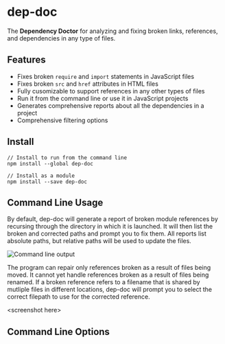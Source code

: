
# dep-doc

The **Dependency Doctor** for analyzing and fixing broken links, references, and dependencies in any type of files.

## Features

- Fixes broken `require` and `import` statements in JavaScript files
- Fixes broken `src` and `href` attributes in HTML files
- Fully cusomizable to support references in any other types of files
- Run it from the command line or use it in JavaScript projects
- Generates comprehensive reports about all the dependencies in a project
- Comprehensive filtering options

## Install

```
// Install to run from the command line
npm install --global dep-doc

// Install as a module
npm install --save dep-doc
```

## Command Line Usage

By default, dep-doc will generate a report of broken module references by recursing through the directory in which it is launched. It will then list the broken and corrected paths and prompt you to fix them. All reports list absolute paths, but relative paths will be used to update the files.

![Command line output](file:///Users/robertkendall/code/dependency-doctor/img/example1.png)

The program can repair only references broken as a result of files being moved. It cannot yet handle references broken as a result of files being renamed. If a broken reference refers to a filename that is shared by mutliple files in different locations, dep-doc will prompt you to select the correct filepath to use for the corrected reference.

 \<screenshot here>

## Command Line Options

